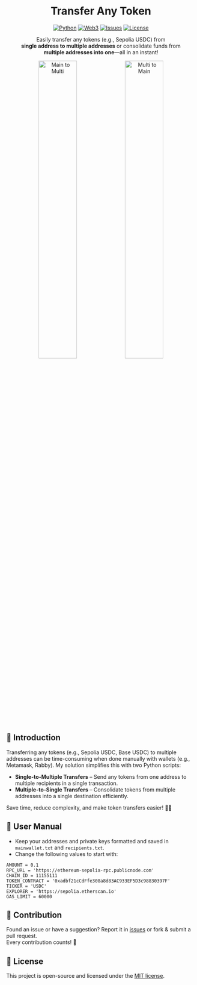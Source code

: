 <div align="center">

# Transfer Any Token

[![Python][python-version-img]][python-version-url]
[![Web3][web3-version-img]][web3-version-url]
[![Issues][repo_issues_img]][repo_issues_url]
[![License][repo_license_img]][repo_license_url]

Easily transfer any tokens (e.g., Sepolia USDC) from <br>**single address to multiple addresses** or consolidate funds from <br>**multiple addresses into one**—all in an instant!

<p align="center">
  <img width="45%" alt="Main to Multi" src="https://i.postimg.cc/R3yfSNdN/main-to-multi-token.png">
  <img width="45%" alt="Multi to Main" src="https://i.postimg.cc/qtzyH88P/multi-to-main-token.png">
</p>

</div>

## 🚀 Introduction

Transferring any tokens (e.g., Sepolia USDC, Base USDC) to multiple addresses can be time-consuming when done manually with wallets (e.g., Metamask,  Rabby). My solution simplifies this with two Python scripts:

- **Single-to-Multiple Transfers** – Send any tokens from one address to multiple recipients in a single transaction.
- **Multiple-to-Single Transfers** – Consolidate tokens from multiple addresses into a single destination efficiently.

Save time, reduce complexity, and make token transfers easier! 🧙‍♂️

## 📖 User Manual

- Keep your addresses and private keys formatted and saved in ```mainwallet.txt``` and ```recipients.txt```.
- Change the following values to start with:
```
AMOUNT = 0.1
RPC_URL = 'https://ethereum-sepolia-rpc.publicnode.com'
CHAIN_ID = 11155111
TOKEN_CONTRACT = '0xadbf21cCdFfe308a8d83AC933EF5D3c98830397F'
TICKER = 'USDC'
EXPLORER = 'https://sepolia.etherscan.io'
GAS_LIMIT = 60000
```

## 🚩 Contribution

Found an issue or have a suggestion? Report it in [issues][repo_issues_url] or fork & submit a pull request.<br>Every contribution counts! 🎉

## 📄 License

This project is open-source and licensed under the [MIT license][repo_license_url].

<!-- Repo Links -->
[repo_url]: https://github.com/foxbinner/multi-transfer-token
[repo_license_url]: https://github.com/foxbinner/multi-transfer-token/blob/main/LICENSE
[repo_issues_url]: https://github.com/foxbinner/multi-transfer-token/issues

[repo_license_img]: https://img.shields.io/badge/license-MIT-red
[repo_issues_img]: https://img.shields.io/badge/feedback-open-green

<!-- Extras -->
[web3-version-img]: https://img.shields.io/badge/web3-7.7.0-blue
[web3-version-url]: https://pypi.org/project/web3/7.7.0
[python-version-img]: https://img.shields.io/badge/python-3.12.9-blue
[python-version-url]: https://www.python.org/downloads
